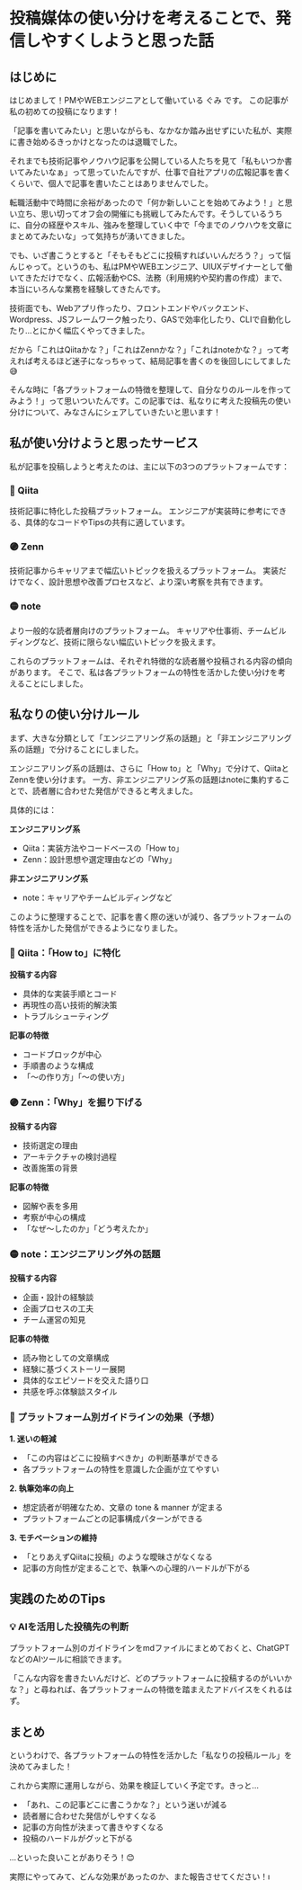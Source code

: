 # 投稿媒体の使い分けを考えることで、発信しやすくしようと思った話

## はじめに

はじめまして！PMやWEBエンジニアとして働いている ぐみ です。
この記事が私の初めての投稿になります！

「記事を書いてみたい」と思いながらも、なかなか踏み出せずにいた私が、実際に書き始めるきっかけとなったのは退職でした。

それまでも技術記事やノウハウ記事を公開している人たちを見て「私もいつか書いてみたいなぁ」って思っていたんですが、仕事で自社アプリの広報記事を書くくらいで、個人で記事を書いたことはありませんでした。

転職活動中で時間に余裕があったので「何か新しいことを始めてみよう！」と思い立ち、思い切ってオフ会の開催にも挑戦してみたんです。そうしているうちに、自分の経歴やスキル、強みを整理していく中で「今までのノウハウを文章にまとめてみたいな」って気持ちが湧いてきました。

でも、いざ書こうとすると「そもそもどこに投稿すればいいんだろう？」って悩んじゃって。というのも、私はPMやWEBエンジニア、UIUXデザイナーとして働いてきただけでなく、広報活動やCS、法務（利用規約や契約書の作成）まで、本当にいろんな業務を経験してきたんです。

技術面でも、Webアプリ作ったり、フロントエンドやバックエンド、Wordpress、JSフレームワーク触ったり、GASで効率化したり、CLIで自動化したり...とにかく幅広くやってきました。

だから「これはQiitaかな？」「これはZennかな？」「これはnoteかな？」って考えれば考えるほど迷子になっちゃって、結局記事を書くのを後回しにしてました😅

そんな時に「各プラットフォームの特徴を整理して、自分なりのルールを作ってみよう！」って思いついたんです。この記事では、私なりに考えた投稿先の使い分けについて、みなさんにシェアしていきたいと思います！


## 私が使い分けようと思ったサービス

私が記事を投稿しようと考えたのは、主に以下の3つのプラットフォームです：

### 🔵 Qiita
技術記事に特化した投稿プラットフォーム。
エンジニアが実装時に参考にできる、具体的なコードやTipsの共有に適しています。

### 🟣 Zenn
技術記事からキャリアまで幅広いトピックを扱えるプラットフォーム。
実装だけでなく、設計思想や改善プロセスなど、より深い考察を共有できます。

### 🟡 note
より一般的な読者層向けのプラットフォーム。
キャリアや仕事術、チームビルディングなど、技術に限らない幅広いトピックを扱えます。

これらのプラットフォームは、それぞれ特徴的な読者層や投稿される内容の傾向があります。
そこで、私は各プラットフォームの特性を活かした使い分けを考えることにしました。


## 私なりの使い分けルール

まず、大きな分類として「エンジニアリング系の話題」と「非エンジニアリング系の話題」で分けることにしました。

エンジニアリング系の話題は、さらに「How to」と「Why」で分けて、QiitaとZennを使い分けます。
一方、非エンジニアリング系の話題はnoteに集約することで、読者層に合わせた発信ができると考えました。

具体的には：

**エンジニアリング系**
- Qiita：実装方法やコードベースの「How to」
- Zenn：設計思想や選定理由などの「Why」

**非エンジニアリング系**
- note：キャリアやチームビルディングなど

このように整理することで、記事を書く際の迷いが減り、各プラットフォームの特性を活かした発信ができるようになりました。


### 🔵 Qiita：「How to」に特化

**投稿する内容**
- 具体的な実装手順とコード
- 再現性の高い技術的解決策
- トラブルシューティング

**記事の特徴**
- コードブロックが中心
- 手順書のような構成
- 「〜の作り方」「〜の使い方」

### 🟣 Zenn：「Why」を掘り下げる

**投稿する内容**
- 技術選定の理由
- アーキテクチャの検討過程
- 改善施策の背景

**記事の特徴**
- 図解や表を多用
- 考察が中心の構成
- 「なぜ〜したのか」「どう考えたか」

### 🟡 note：エンジニアリング外の話題

**投稿する内容**
- 企画・設計の経験談
- 企画プロセスの工夫
- チーム運営の知見

**記事の特徴**
- 読み物としての文章構成
- 経験に基づくストーリー展開
- 具体的なエピソードを交えた語り口
- 共感を呼ぶ体験談スタイル


### 🎯 プラットフォーム別ガイドラインの効果（予想）

**1. 迷いの軽減**
- 「この内容はどこに投稿すべきか」の判断基準ができる
- 各プラットフォームの特性を意識した企画が立てやすい

**2. 執筆効率の向上**
- 想定読者が明確なため、文章の tone & manner が定まる
- プラットフォームごとの記事構成パターンができる

**3. モチベーションの維持**
- 「とりあえずQiitaに投稿」のような曖昧さがなくなる
- 記事の方向性が定まることで、執筆への心理的ハードルが下がる

## 実践のためのTips

### 💡 AIを活用した投稿先の判断

プラットフォーム別のガイドラインをmdファイルにまとめておくと、ChatGPTなどのAIツールに相談できます。

「こんな内容を書きたいんだけど、どのプラットフォームに投稿するのがいいかな？」と尋ねれば、各プラットフォームの特徴を踏まえたアドバイスをくれるはず。


## まとめ
というわけで、各プラットフォームの特性を活かした「私なりの投稿ルール」を決めてみました！

これから実際に運用しながら、効果を検証していく予定です。きっと...

- 「あれ、この記事どこに書こうかな？」という迷いが減る
- 読者層に合わせた発信がしやすくなる
- 記事の方向性が決まって書きやすくなる
- 投稿のハードルがグッと下がる

...といった良いことがありそう！😊

実際にやってみて、どんな効果があったのか、また報告させてください！ı